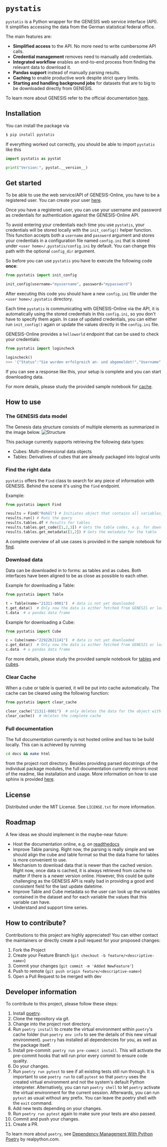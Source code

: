# ``pystatis``

```pystatis``` is a Python wrapper for the GENESIS web service interface (API). It simplifies accessing the data from the German statistical federal office.

The main features are:

- **Simplified access** to the API. No more need to write cumbersome API calls.
- **Credential management** removes need to manually add credentials.
- **Integrated workflow** enables an end-to-end process from finding the relevant data to download it.
- **Pandas support** instead of manually parsing results.
- **Caching** to enable productive work despite strict query limits.
- **Starting and handling background jobs** for datasets that are to big to be downloaded directly from GENESIS.

To learn more about GENESIS refer to the official documentation [here](https://www.destatis.de/EN/Service/OpenData/api-webservice.html).

## Installation

You can install the package via

```bash
$ pip install pystatis
```

If everything worked out correctly, you should be able to import ``pystatis`` like this

```python
import pystatis as pystat

print("Version:", pystat.__version__)
```

## Get started

To be able to use the web service/API of GENESIS-Online, you have to be a registered user. You can create your user [here](https://www-genesis.destatis.de/genesis/online?Menu=Anmeldung).

Once you have a registered user, you can use your username and password as credentials for authentication against the GENESIS-Online API.

To avoid entering your credentials each time you use ``pystatis``, your credentials will be stored locally with the `init_config()` helper function. This function accepts both a `username` and `password` argument and stores your credentials in a configuration file named `config.ini` that is stored under `<user home>/.pystatis/config.ini` by default. You can change this path with the optional `config_dir` argument.

So before you can use ``pystatis`` you have to execute the following code **once**:

```python
from pystatis import init_config

init_config(username="myusername", password="mypassword")
```

After executing this code you should have a new `config.ini` file under the `<user home>/.pystatis` directory.

Each time ``pystatis`` is communicating with GENESIS-Online via the API, it is automatically using the stored credentials in this `config.ini`, so you don't have to specify them again. In case of updated credentials, you can either run `init_config()` again or update the values directly in the `config.ini` file.

GENESIS-Online provides a `helloworld` endpoint that can be used to check your credentials:

```python
from pystatis import logincheck

logincheck()
>>> '{"Status":"Sie wurden erfolgreich an- und abgemeldet!","Username":"ASFJ582LJ"}'
```

If you can see a response like this, your setup is complete and you can start downloading data.

For more details, please study the provided sample notebook for [cache](https://github.com/CorrelAid/pystatis/blob/main/nb/cache.ipynb).

## How to use

### The GENESIS data model

The Genesis data structure consists of multiple elements as summarized in the image below.
![Structure](assets/structure.png)

This package currently supports retrieving the following data types:

- Cubes: Multi-dimensional data objects
- Tables: Derivatives of cubes that are already packaged into logical units

### Find the right data

``pystatis`` offers the `Find` class to search for any piece of information with GENESIS. Behind the scene it's using the `find` endpoint.

Example:

```python
from pystatis import Find

results = Find("Rohöl") # Initiates object that contains all variables, statistics, tables and cubes
results.run() # Runs the query
results.tables.df # Results for tables
results.tables.get_code([1,2,3]) # Gets the table codes, e.g. for downloading the table
results.tables.get_metadata([1,2]) # Gets the metadata for the table
```

A complete overview of all use cases is provided in the sample notebook for [find](https://github.com/CorrelAid/pystatis/blob/main/nb/find.ipynb).

### Download data

Data can be downloaded in to forms: as tables and as cubes. Both interfaces have been aligned to be as close as possible to each other.

Example for downloading a Table:

```python
from pystatis import Table

t = Table(name="21311-0001")  # data is not yet downloaded
t.get_data()  # Only now the data is either fetched from GENESIS or loaded from cache. If the data is downloaded from online, it will be also cached, so next time the data is loaded from cache.
t.data  # a pandas data frame
```

Example for downloading a Cube:

```python
from pystatis import Cube

c = Cube(name="22922KJ1141")  # data is not yet downloaded
c.get_data()  # Only now the data is either fetched from GENESIS or loaded from cache. If the data is downloaded from online, it will be also cached, so next time the data is loaded from cache.
c.data  # a pandas data frame
```

For more details, please study the provided sample notebook for [tables](https://github.com/CorrelAid/pystatis/blob/main/nb/table.ipynb) and [cubes](https://github.com/CorrelAid/pystatis/blob/main/nb/cube.ipynb).

### Clear Cache

When a cube or table is queried, it will be put into cache automatically. The cache can be cleared using the following function:

```python
from pystatis import clear_cache

clear_cache("21311-0001")  # only deletes the data for the object with the specified name
clear_cache()  # deletes the complete cache
```

### Full documentation

The full documentation currently is not hosted online and has to be build locally. This can is achieved by running

```bash
cd docs && make html
```

from the project root directory. Besides providing parsed docstrings of the individual package modules, the full documentation currently mirrors most of the readme, like installation and usage. More information on how to use sphinx is provided [here](https://docs.readthedocs.io/en/stable/intro/getting-started-with-sphinx.html).

## License

Distributed under the MIT License. See `LICENSE.txt` for more information.

## Roadmap

A few ideas we should implement in the maybe-near future:

- Host the documentation online, e.g. on [readthedocs](https://readthedocs.org/)
- Improve Table parsing. Right now, the parsing is really simple and we should align the cube and table format so that the data frame for tables is more convenient to use.
- Mechanism to download data that is newer than the cached version. Right now, once data is cached, it is always retrieved from cache no matter if there is a newer version online. However, this could be quite challenging as the GENESIS API is really bad in providing a good and consistent field for the last update datetime.
- Improve Table and Cube metadata so the user can look up the variables contained in the dataset and for each variable the values that this variable can have.
- Understand and support time series.

## How to contribute?

Contributions to this project are highly appreciated! You can either contact the maintainers or directly create a pull request for your proposed changes:

1. Fork the Project
2. Create your Feature Branch (`git checkout -b feature/<descriptive-name>`)
3. Commit your changes (`git commit -m 'Added NewFeature'`)
4. Push to remote (`git push origin feature/<descriptive-name>`)
5. Open a Pull Request to be merged with dev

## Developer information

To contribute to this project, please follow these steps:

1. Install [poetry](https://python-poetry.org/docs/).
2. Clone the repository via git.
3. Change into the project root directory.
4. Run `poetry install` to create the virtual environment within `poetry`'s cache folder (run `poetry env info` to see the details of this new virtual environment). `poetry` has installed all dependencies for you, as well as the package itself.
5. Install pre-commit: `poetry run pre-commit install`. This will activate the pre-commit hooks that will run prior every commit to ensure code quality.
6. Do your changes.
7. Run `poetry run pytest` to see if all existing tests still run through. It is important to use `poetry run` to call `pytest` so that `poetry` uses the created virtual environment and not the system's default Python interpreter. Alternatively, you can run `poetry shell` to let `poetry` activate the virtual environment for the current session. Afterwards, you can run `pytest` as usual without any prefix. You can leave the poetry shell with the `exit` command.
8. Add new tests depending on your changes.
9. Run `poetry run pytest` again to make sure your tests are also passed.
10. Commit and push your changes.
11. Create a PR.

To learn more about `poetry`, see [Dependency Management With Python Poetry](https://realpython.com/dependency-management-python-poetry/#command-reference) by realpython.com.
